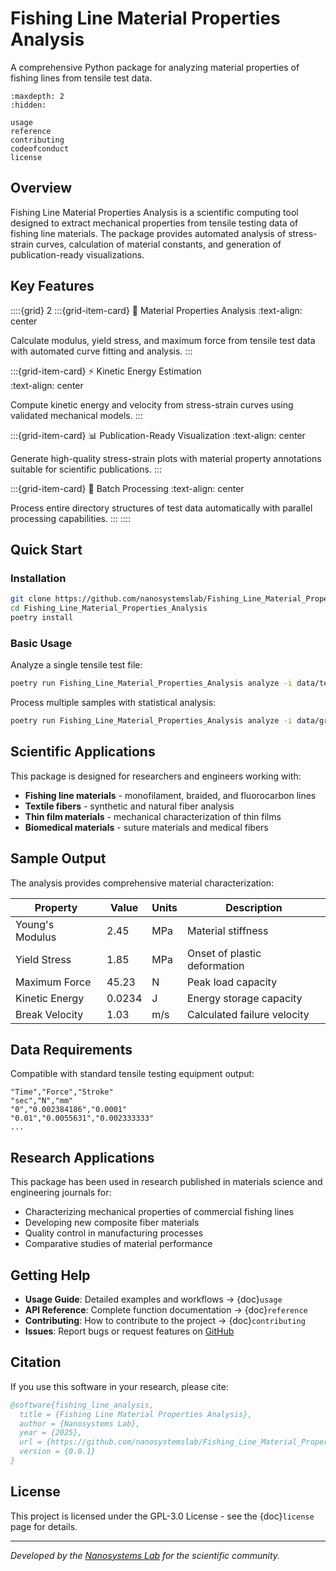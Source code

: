 # Fishing Line Material Properties Analysis

A comprehensive Python package for analyzing material properties of fishing lines from tensile test data.

```{toctree}
:maxdepth: 2
:hidden:

usage
reference
contributing
codeofconduct
license
```

## Overview

Fishing Line Material Properties Analysis is a scientific computing tool designed to extract mechanical properties from tensile testing data of fishing line materials. The package provides automated analysis of stress-strain curves, calculation of material constants, and generation of publication-ready visualizations.

## Key Features

::::{grid} 2
:::{grid-item-card} 🔬 Material Properties Analysis
:text-align: center

Calculate modulus, yield stress, and maximum force from tensile test data with automated curve fitting and analysis.
:::

:::{grid-item-card} ⚡ Kinetic Energy Estimation  
:text-align: center

Compute kinetic energy and velocity from stress-strain curves using validated mechanical models.
:::

:::{grid-item-card} 📊 Publication-Ready Visualization
:text-align: center

Generate high-quality stress-strain plots with material property annotations suitable for scientific publications.
:::

:::{grid-item-card} 🚀 Batch Processing
:text-align: center

Process entire directory structures of test data automatically with parallel processing capabilities.
:::
::::

## Quick Start

### Installation

```bash
git clone https://github.com/nanosystemslab/Fishing_Line_Material_Properties_Analysis
cd Fishing_Line_Material_Properties_Analysis
poetry install
```

### Basic Usage

Analyze a single tensile test file:

```bash
poetry run Fishing_Line_Material_Properties_Analysis analyze -i data/test.csv
```

Process multiple samples with statistical analysis:

```bash
poetry run Fishing_Line_Material_Properties_Analysis analyze -i data/group_1/5in/*.csv --plot-type multi
```

## Scientific Applications

This package is designed for researchers and engineers working with:

- **Fishing line materials** - monofilament, braided, and fluorocarbon lines
- **Textile fibers** - synthetic and natural fiber analysis
- **Thin film materials** - mechanical characterization of thin films
- **Biomedical materials** - suture materials and medical fibers

## Sample Output

The analysis provides comprehensive material characterization:

| Property | Value | Units | Description |
|----------|-------|-------|-------------|
| Young's Modulus | 2.45 | MPa | Material stiffness |
| Yield Stress | 1.85 | MPa | Onset of plastic deformation |
| Maximum Force | 45.23 | N | Peak load capacity |
| Kinetic Energy | 0.0234 | J | Energy storage capacity |
| Break Velocity | 1.03 | m/s | Calculated failure velocity |

## Data Requirements

Compatible with standard tensile testing equipment output:

```
"Time","Force","Stroke"
"sec","N","mm"
"0","0.002384186","0.0001"
"0.01","0.0055631","0.002333333"
...
```

## Research Applications

This package has been used in research published in materials science and engineering journals for:

- Characterizing mechanical properties of commercial fishing lines
- Developing new composite fiber materials
- Quality control in manufacturing processes
- Comparative studies of material performance

## Getting Help

- **Usage Guide**: Detailed examples and workflows → {doc}`usage`
- **API Reference**: Complete function documentation → {doc}`reference`  
- **Contributing**: How to contribute to the project → {doc}`contributing`
- **Issues**: Report bugs or request features on [GitHub](https://github.com/nanosystemslab/Fishing_Line_Material_Properties_Analysis/issues)

## Citation

If you use this software in your research, please cite:

```bibtex
@software{fishing_line_analysis,
  title = {Fishing Line Material Properties Analysis},
  author = {Nanosystems Lab},
  year = {2025},
  url = {https://github.com/nanosystemslab/Fishing_Line_Material_Properties_Analysis},
  version = {0.0.1}
}
```

## License

This project is licensed under the GPL-3.0 License - see the {doc}`license` page for details.

---

*Developed by the [Nanosystems Lab](https://github.com/nanosystemslab) for the scientific community.*

